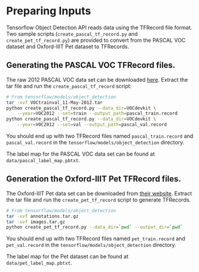 # Preparing Inputs

Tensorflow Object Detection API reads data using the TFRecord file format. Two
sample scripts (`create_pascal_tf_record.py` and `create_pet_tf_record.py`) are
provided to convert from the PASCAL VOC dataset and Oxford-IIIT Pet dataset to
TFRecords.

## Generating the PASCAL VOC TFRecord files.

The raw 2012 PASCAL VOC data set can be downloaded
[here](http://host.robots.ox.ac.uk/pascal/VOC/voc2012/VOCtrainval_11-May-2012.tar).
Extract the tar file and run the `create_pascal_tf_record` script:

```bash
# From tensorflow/models/object_detection
tar -xvf VOCtrainval_11-May-2012.tar
python create_pascal_tf_record.py --data_dir=VOCdevkit \
    --year=VOC2012 --set=train --output_path=pascal_train.record
python create_pascal_tf_record.py --data_dir=VOCdevkit \
    --year=VOC2012 --set=val --output_path=pascal_val.record
```

You should end up with two TFRecord files named `pascal_train.record` and
`pascal_val.record` in the `tensorflow/models/object_detection` directory.

The label map for the PASCAL VOC data set can be found at
`data/pascal_label_map.pbtxt`.

## Generation the Oxford-IIIT Pet TFRecord files.

The Oxford-IIIT Pet data set can be downloaded from
[their website](http://www.robots.ox.ac.uk/~vgg/data/pets/). Extract the tar
file and run the `create_pet_tf_record` script to generate TFRecords.

```bash
# From tensorflow/models/object_detection
tar -xvf annotations.tar.gz
tar -xvf images.tar.gz
python create_pet_tf_record.py --data_dir=`pwd` --output_dir=`pwd`
```

You should end up with two TFRecord files named `pet_train.record` and
`pet_val.record` in the `tensorflow/models/object_detection` directory.

The label map for the Pet dataset can be found at `data/pet_label_map.pbtxt`.
